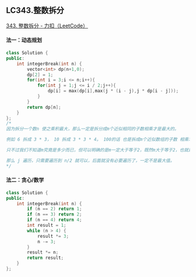 ## LC343.整数拆分

[343. 整数拆分 - 力扣（LeetCode）](https://leetcode.cn/problems/integer-break/)





#### 法一：动态规划

```c++
class Solution {
public:
    int integerBreak(int n) {
        vector<int> dp(n+1,0);
        dp[2] = 1;
        for(int i = 3;i <= n;i++){
            for(int j = 1;j <= i / 2;j++){
                dp[i] = max(dp[i],max(j * (i - j),j * dp[i - j]));
            }
        }
        return dp[n];
    }
};
/*
因为拆分一个数n 使之乘积最大，那么一定是拆分成m个近似相同的子数相乘才是最大的。

例如 6 拆成 3 * 3， 10 拆成 3 * 3 * 4。 100的话 也是拆成m个近似数组的子数 相乘才是最大的。

只不过我们不知道m究竟是多少而已，但可以明确的是m一定大于等于2，既然m大于等于2，也就是 最差也应该是拆成两个相同的 可能是最大值。

那么 j 遍历，只需要遍历到 n/2 就可以，后面就没有必要遍历了，一定不是最大值。
*/
```





#### 法二：贪心/数学

```c++
class Solution {
public:
    int integerBreak(int n) {
        if (n == 2) return 1;
        if (n == 3) return 2;
        if (n == 4) return 4;
        int result = 1;
        while (n > 4) {
            result *= 3;
            n -= 3;
        }
        result *= n;
        return result;
    }
};
```

